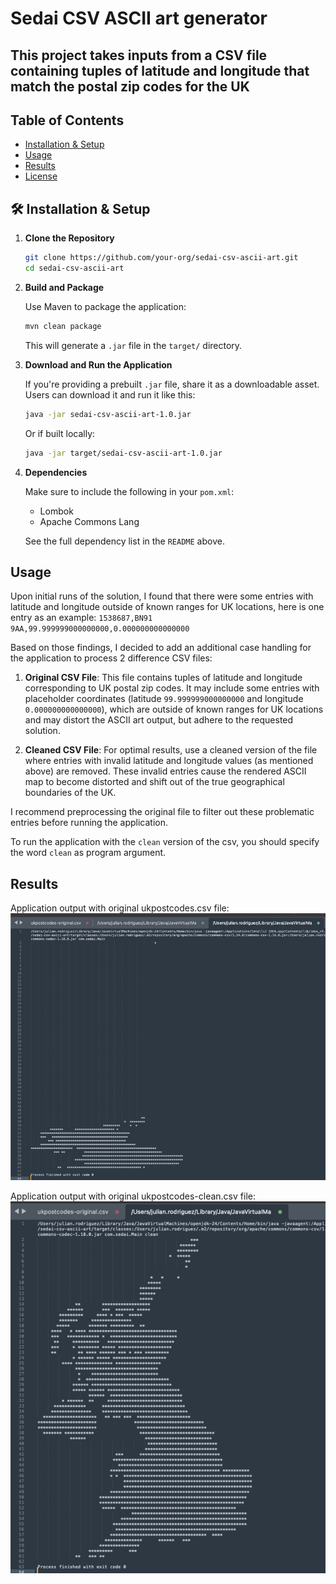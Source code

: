 # Sedai CSV ASCII art generator
## This project takes inputs from a CSV file containing tuples of latitude and longitude that match the postal zip codes for the UK

## Table of Contents
- [Installation & Setup](#installation--setup)
- [Usage](#usage)
- [Results](#results)
- [License](#license)


## 🛠️ Installation & Setup

1. **Clone the Repository**
   ```bash
   git clone https://github.com/your-org/sedai-csv-ascii-art.git
   cd sedai-csv-ascii-art
   ```

2. **Build and Package**

   Use Maven to package the application:
   ```bash
   mvn clean package
   ```

   This will generate a `.jar` file in the `target/` directory.

3. **Download and Run the Application**

   If you're providing a prebuilt `.jar` file, share it as a downloadable asset. Users can download it and run it like this:

   ```bash
   java -jar sedai-csv-ascii-art-1.0.jar
   ```

   Or if built locally:
   ```bash
   java -jar target/sedai-csv-ascii-art-1.0.jar
   ```

4. **Dependencies**

   Make sure to include the following in your `pom.xml`:
    - Lombok
    - Apache Commons Lang

   See the full dependency list in the `README` above.

##  Usage

Upon initial runs of the solution, I found that there were some entries with latitude and longitude outside of known ranges for UK locations, here is one entry as an example:
`1538687,BN91 9AA,99.999999000000000,0.000000000000000`

Based on those findings, I decided to add an additional case handling for the application to process 2 difference CSV files:

1. **Original CSV File**: This file contains tuples of latitude and longitude corresponding to UK postal zip codes. It may include some entries with placeholder coordinates (latitude `99.999999000000000` and longitude `0.000000000000000`), which are outside of known ranges for UK locations and may distort the ASCII art output, but adhere to the requested solution.

2. **Cleaned CSV File**: For optimal results, use a cleaned version of the file where entries with invalid latitude and longitude values (as mentioned above) are removed. These invalid entries cause the rendered ASCII map to become distorted and shift out of the true geographical boundaries of the UK.

I recommend preprocessing the original file to filter out these problematic entries before running the application.

To run the application with the `clean` version of the csv, you should specify the word `clean`
as program argument.

##  Results

Application output with original ukpostcodes.csv file:
![img_2.png](img_2.png)

Application output with original ukpostcodes-clean.csv file:
![img_1.png](img_1.png)



